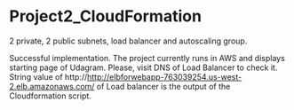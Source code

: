 # Project2_CloudFormation
2 private, 2 public subnets, load balancer and autoscaling group.

Successful implementation.
The project currently runs in AWS and displays starting page of Udagram. Please, visit DNS of Load Balancer to check it. 
String value of http://http://elbforwebapp-763039254.us-west-2.elb.amazonaws.com/ of Load balancer is the output of the Cloudformation script. 


